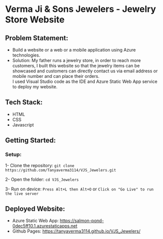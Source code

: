 # Verma Ji & Sons Jewelers - Jewelry Store Website
## Problem Statement:
* Build a website or a web or a mobile application using Azure technologies.
* Solution: My father runs a jewelry store, in order to reach more customers, I built this website so that the jewelry items can be showcased and customers can directly contact us via email address or mobile number and can place their orders. <br/>
I used Visual Studio code as the IDE and Azure Static Web App service to deploy my website.
## Tech Stack:
* HTML
* CSS
* Javascript
## Getting Started:
### Setup:
1- Clone the repository:
``` git clone https://github.com/Tanyaverma3114/VJS_Jewelers.git ```
 
2- Open the folder:
```cd VJS_Jewelers```
 
3- Run on device:
```Press Alt+L then Alt+O``` or ```Click on "Go Live" to run the live server```
## Deployed Website:
* Azure Static Web App: https://salmon-pond-0dec5ff10.1.azurestaticapps.net
* Github Pages: https://tanyaverma3114.github.io/VJS_Jewelers/